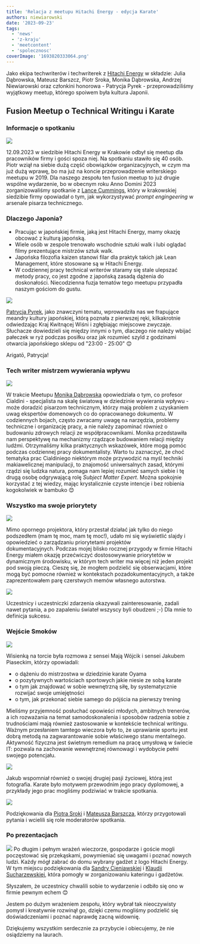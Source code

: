 ```yaml
---
title: 'Relacja z meetupu Hitachi Energy - edycja Karate'
authors: niewiarowski
date: '2023-09-23'
tags:
  - 'news'
  - 'z-kraju'
  - 'meetcontent'
  - 'spolecznosc'
coverImage: '1693820333064.png'
---
```


Jako ekipa techwriterów i techwriterek z [Hitachi Energy](https://www.linkedin.com/company/hitachienergy/mycompany/) w składzie: Julia Dąbrowska, Mateusz Barszcz, Piotr Sroka, Monika Dąbrowska, Andrzej Niewiarowski oraz członkini honorowa - Patrycja Pyrek - przeprowadziliśmy wyjątkowy meetup, którego spoiwem była kultura Japonii. 

<!--truncate-->

## Fusion Meetup o Technical Writingu i Karate
### Informacje o spotkaniu

![](images/meta_prez.png)

12.09.2023 w siedzibie Hitachi Energy w Krakowie odbył się meetup dla pracowników firmy i gości spoza niej. Na spotkaniu stawiło się 40 osób. Piotr wziął na siebie dużą część obowiązków organizacyjnych, w czym ma już dużą wprawę, bo ma już na koncie przeprowadzenie writerskiego meetupu w 2019. Dla naszego zespołu ten fusion meetup to już drugie wspólne wydarzenie, bo w obecnym roku Anno Domini 2023 zorganizowaliśmy spotkanie z [Lance Cummings](https://www.linkedin.com/in/lance-cummings-phd/), który w krakowskiej siedzibie firmy opowiadał o tym, jak wykorzystywać *prompt engingeering* w arsenale pisarza technicznego.

### Dlaczego Japonia?

* Pracując w japońskiej firmie, jaką jest Hitachi Energy, mamy okazję obcować z kulturą japońską. 
* Wiele osób w zespole trenowało wschodnie sztuki walk i lubi oglądać filmy prezentujące mistrzów sztuk walk. 
* Japońska filozofia kaizen stanowi filar dla praktyk takich jak Lean Management, które stosowane są w Hitachi Energy. 
* W codziennej pracy technical writerów staramy się stale ulepszać metody pracy, co jest zgodne z japońską zasadą dążenia do doskonałości.
Niecodzienna fuzja tematów tego meetupu przypadła naszym gościom do gustu.

![](images/patrycja_jap.jpg)

[Patrycja Pyrek](https://www.linkedin.com/in/patrycja-pyrek/), jako znawczyni tematu, wprowadziła nas we frapujące meandry kultury japońskiej, którą poznała z pierwszej ręki, kilkakrotnie odwiedzając Kraj Kwitnącej Wiśni i zgłębiając miejscowe zwyczaje. Słuchacze dowiedzieli się między innymi o tym, dlaczego nie należy wbijać pałeczek w ryż podczas posiłku oraz jak rozumieć szyld z godzinami otwarcia japońskiego sklepu od "23:00 - 25:00" 😊

Arigatō, Patrycja!


### Tech writer mistrzem wywierania wpływu

![](images/1694696569715.jpg)

W trakcie Meetupu [Monika Dąbrowska](https://www.linkedin.com/in/monika-klimek1/) opowiedziała o tym, co profesor Cialdini - specjalista na skalę światową w dziedzinie wywierania wpływu - może doradzić pisarzom technicznym, którzy mają problem z uzyskaniem uwag ekspertów domenowych co do opracowanego dokumentu. W codziennych bojach, często zwracamy uwagę na narzędzia, problemy techniczne i organizację pracy, a nie należy zapominać również o budowaniu zdrowych relacji ze współpracownikami. Monika przedstawiła nam perspektywę na mechanizmy rządzące budowaniem relacji między ludźmi. Otrzymaliśmy kilka praktycznych wskazówek, które mogą pomóc podczas codziennej pracy dokumentalisty. 
Warto tu zaznaczyć, że choć tematyka prac Cialdiniego niektórym może przywodzić na myśl techniki makiawelicznej manipulacji, to znajomość uniwersalnych zasad, którymi rządzi się ludzka natura, pomaga nam lepiej rozumieć samych siebie i tę drugą osobę odgrywającą rolę *Subject Matter Expert*. Można spokojnie korzystać z tej wiedzy, mając krystalicznie czyste intencje i bez robienia kogokolwiek w bambuko 😊

### Wszystko ma swoje priorytety

![](images/andy_prez.jpg)

Mimo opornego projektora, który przestał działać jak tylko do niego podszedłem (mam tę moc, mam tę moc!), udało mi się wyświetlić slajdy i opowiedzieć o zarządzaniu priorytetami projektów dokumentacyjnych. Podczas mojej blisko rocznej przygody w firmie Hitachi Energy miałem okazję przećwiczyć dostosowywanie priorytetów w dynamicznym środowisku, w którym tech writer ma więcej niż jeden projekt pod swoją pieczą. Cieszę się, że mogłem podzielić się obserwacjami, które mogą być pomocne również w kontekstach pozadokumentacyjnych, a także zaprezentowałem parę czerstwych memów własnego autorstwa.

![](images/lee.png)

Uczestnicy i uczestniczki zdarzenia okazywali zainteresowanie, zadali nawet pytania, a po zapaleniu świateł wszyscy byli obudzeni ;-) Dla mnie to definicja sukcesu.

### Wejście Smoków

![](images/1694696568105.jpg)

Wisienką na torcie była rozmowa z sensei Mają Wójcik i sensei Jakubem Piaseckim, którzy opowiadali:
* o dążeniu do mistrzostwa w dziedzinie karate Oyama
* o pozytywnych wartościach sportowych jakie niesie ze sobą karate
* o tym jak znajdować w sobie wewnętrzną siłę, by systematycznie rozwijać swoje umiejętności
* o tym, jak przekonać siebie samego do pójścia na pierwszy trening

Mieliśmy przyjemność posłuchać opowieści młodych, ambitnych trenerów, a ich rozważania na temat samodoskonalenia i sposobów radzenia sobie z trudnościami mają również zastosowanie w kontekście technical writingu. Ważnym przesłaniem tamtego wieczora było to, że uprawianie sportu jest dobrą metodą na zagwarantowanie sobie właściwego stanu mentalnego. Aktywność fizyczna jest świetnym remedium na pracę umysłową w świecie IT: pozwala na zachowanie wewnętrznej równowagi i wydobycie pełni swojego potencjału.

![](images/sensei.jpg)

Jakub wspomniał również o swojej drugiej pasji życiowej, którą jest fotografia. Karate było motywem przewodnim jego pracy dyplomowej, a przykłady jego prac mogliśmy podziwiać w trakcie spotkania.

![](images/interview_karate2.png)

Podziękowania dla [Piotra Sroki](https://www.linkedin.com/in/piotrsrokatechwriter/) i [Mateusza Barszcza](https://www.linkedin.com/in/mattbarszcz/), którzy przygotowali pytania i wcielili się role moderatorów spotkania.

### Po prezentacjach
![](images/team_he.png)
Po długim i pełnym wrażeń wieczorze, gospodarze i goście mogli poczęstować się przekąskami, powymieniać się uwagami i poznać nowych ludzi. Każdy mógł zabrać do domu wybrany gadżet z logo Hitachi Energy. W tym miejscu podziękowania dla [Sandry Cieniawskiej](https://www.linkedin.com/in/sandracieniawska/) i [Klaudii Sucharzewskiej](https://www.linkedin.com/in/klaudia-sucharzewska-048ba721a/), która pomogły w zorganizowaniu kateringu i gadżetów.

Słyszałem, że uczestnicy chwalili sobie to wydarzenie i odbiło się ono w firmie pewnym echem 😊

Jestem po dużym wrażeniem zespołu, który wybrał tak nieoczywisty pomysł i kreatywnie rozwinął go, dzięki czemu mogliśmy podzielić się doświadczeniami i poznać naprawdę zacną widownię.

Dziękujemy wszystkim serdecznie za przybycie i obiecujemy, że nie osiądziemy na laurach. 